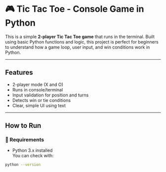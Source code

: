 # 🎮 Tic Tac Toe - Console Game in Python

This is a simple **2-player Tic Tac Toe game** that runs in the terminal. Built using basic Python functions and logic, this project is perfect for beginners to understand how a game loop, user input, and win conditions work in Python.

---

##  Features
- 2-player mode (X and O)
- Runs in console/terminal
- Input validation for position and turns
- Detects win or tie conditions
- Clear, simple UI using text

---

##  How to Run

### 🔹 Requirements
- Python 3.x installed  
You can check with:
```bash
python --version
